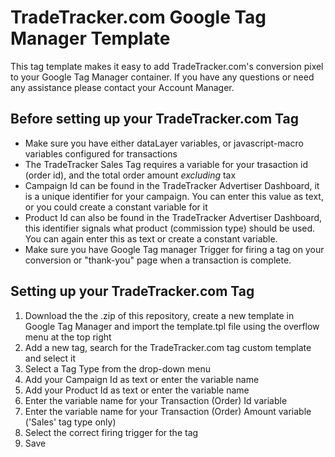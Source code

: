 # TradeTracker.com Google Tag Manager Template

This tag template makes it easy to add TradeTracker.com's conversion pixel to your Google Tag Manager container. If you have any questions or need any assistance please contact your Account Manager.

## Before setting up your TradeTracker.com Tag

* Make sure you have either dataLayer variables, or javascript-macro variables configured for transactions
* The TradeTracker Sales Tag requires a variable for your trasaction id (order id), and the total order amount *excluding* tax
* Campaign Id can be found in the TradeTracker Advertiser Dashboard, it is a unique identifier for your campaign. You can enter this value as text, or you could create a constant variable for it
* Product Id can also be found in the TradeTracker Advertiser Dashboard, this identifier signals what product (commission type) should be used. You can again enter this as text or create a constant variable.
* Make sure you have Google Tag manager Trigger for firing a tag on your conversion or "thank-you" page when a transaction is complete. 

## Setting up your TradeTracker.com Tag

1. Download the the .zip of this repository, create a new template in Google Tag Manager and import the template.tpl file using the overflow menu at the top right
1. Add a new tag, search for the TradeTracker.com tag custom template and select it
1. Select a Tag Type from the drop-down menu
1. Add your Campaign Id as text or enter the variable name
1. Add your Product Id as text or enter the variable name
1. Enter the variable name for your Transaction (Order) Id variable
1. Enter the variable name for your Transaction (Order) Amount variable ('Sales' tag type only)
1. Select the correct firing trigger for the tag
1. Save
